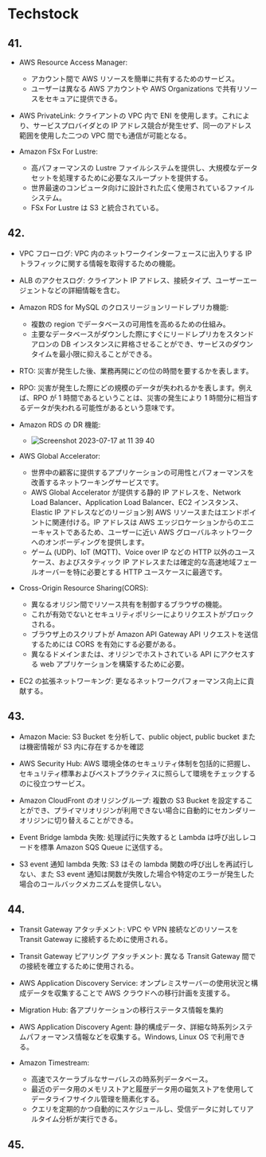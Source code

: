 # Techstock

## 41.

- AWS Resource Access Manager:

  - アカウント間で AWS リソースを簡単に共有するためのサービス。
  - ユーザーは異なる AWS アカウントや AWS Organizations で共有リソースをセキュアに提供できる。

- AWS PrivateLink: クライアントの VPC 内で ENI を使用します。これにより、サービスプロバイダとの IP アドレス競合が発生せず、同一のアドレス範囲を使用した二つの VPC 間でも通信が可能となる。

- Amazon FSx For Lustre:
  - 高パフォーマンスの Lustre ファイルシステムを提供し、大規模なデータセットを処理するために必要なスループットを提供する。
  - 世界最速のコンピュータ向けに設計された広く使用されているファイルシステム。
  - FSx For Lustre は S3 と統合されている。

## 42.

- VPC フローログ: VPC 内のネットワークインターフェースに出入りする IP トラフィックに関する情報を取得するための機能。
- ALB のアクセスログ: クライアント IP アドレス、接続タイプ、ユーザーエージェントなどの詳細情報を含む。

- Amazon RDS for MySQL のクロスリージョンリードレプリカ機能:

  - 複数の region でデータベースの可用性を高めるための仕組み。
  - 主要なデータベースがダウンした際にすぐにリードレプリカをスタンドアロンの DB インスタンスに昇格させることができ、サービスのダウンタイムを最小限に抑えることができる。

- RTO: 災害が発生した後、業務再開にどの位の時間を要するかを表します。
- RPO: 災害が発生した際にどの規模のデータが失われるかを表します。例えば、RPO が 1 時間であるということは、災害の発生により 1 時間分に相当するデータが失われる可能性があるという意味です。

- Amazon RDS の DR 機能:

  - ![Screenshot 2023-07-17 at 11 39 40](https://github.com/yoshikikasama/network-and-server/assets/61643054/ddd88e72-1a09-4da4-8337-437a9098e643)

- AWS Global Accelerator:

  - 世界中の顧客に提供するアプリケーションの可用性とパフォーマンスを改善するネットワーキングサービスです。
  - AWS Global Accelerator が提供する静的 IP アドレスを、Network Load Balancer、Application Load Balancer、EC2 インスタンス、Elastic IP アドレスなどのリージョン別 AWS リソースまたはエンドポイントに関連付ける。IP アドレスは AWS エッジロケーションからのエニーキャストであるため、ユーザーに近い AWS グローバルネットワークへのオンボーディングを提供します。
  - ゲーム (UDP)、IoT (MQTT)、Voice over IP などの HTTP 以外のユースケース、およびスタティック IP アドレスまたは確定的な高速地域フェールオーバーを特に必要とする HTTP ユースケースに最適です。

- Cross-Origin Resource Sharing(CORS):

  - 異なるオリジン間でリソース共有を制御するブラウザの機能。
  - これが有効でないとセキュリティポリシーによりリクエストがブロックされる。
  - ブラウザ上のスクリプトが Amazon API Gateway API リクエストを送信するためには CORS を有効にする必要がある。
  - 異なるドメインまたは、オリジンでホストされている API にアクセスする web アプリケーションを構築するために必要。

- EC2 の拡張ネットワーキング: 更なるネットワークパフォーマンス向上に貢献する。

## 43.

- Amazon Macie: S3 Bucket を分析して、public object, public bucket または機密情報が S3 内に存在するかを確認
- AWS Security Hub: AWS 環境全体のセキュリティ体制を包括的に把握し、セキュリティ標準およびベストプラクティスに照らして環境をチェックするのに役立つサービス。
- Amazon CloudFront のオリジングループ: 複数の S3 Bucket を設定することができ、プライマリオリジンが利用できない場合に自動的にセカンダリーオリジンに切り替えることができる。

- Event Bridge lambda 失敗: 処理試行に失敗すると Lambda は呼び出しレコードを標準 Amazon SQS Queue に送信する。
- S3 event 通知 lambda 失敗: S3 はその lambda 関数の呼び出しを再試行しない、また S3 event 通知は関数が失敗した場合や特定のエラーが発生した場合のコールバックメカニズムを提供しない。

## 44.

- Transit Gateway アタッチメント: VPC や VPN 接続などのリソースを Transit Gateway に接続するために使用される。
- Transit Gateway ピアリング アタッチメント: 異なる Transit Gateway 間での接続を確立するために使用される。
- AWS Application Discovery Service: オンプレミスサーバーの使用状況と構成データを収集することで AWS クラウドへの移行計画を支援する。
- Migration Hub: 各アプリケーションの移行ステータス情報を集約
- AWS Application Discovery Agent: 静的構成データ、詳細な時系列システムパフォーマンス情報などを収集する。Windows, Linux OS で利用できる。

- Amazon Timestream:
  - 高速でスケーラブルなサーバレスの時系列データベース。
  - 最近のデータ用のメモリストアと履歴データ用の磁気ストアを使用してデータライフサイクル管理を簡素化する。
  - クエリを定期的かつ自動的にスケジュールし、受信データに対してリアルタイム分析が実行できる。

## 45.
